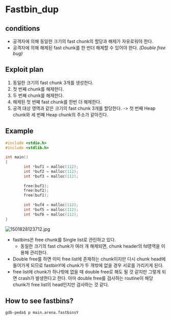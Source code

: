 # Fastbin_dup

## conditions

* 공격자에 의해 동일한 크기의 fast chunk의 할당과 해제가 자유로워야 한다.
* 공격자에 의해 해제된 fast chunk를 한 번더 해제할 수 있어야 한다. _(Double free bug)_

## Exploit plan

1. 동일한 크기의 fast chunk 3개를 생성한다.
2. 첫 번째 chunk를 해제한다.
3. 두 번째 chunk를 해제한다.
4. 해제된 첫 번째 fast chunk를 한번 더 해제한다.
5. 공격 대상 영역과 같은 크기의 fast chunk 3개를 할당한다. -> 첫 번째 Heap chunk와 세 번째 Heap chunk의 주소가 같아진다.

## Example

```c
#include <stdio.h>
#include <stdlib.h>
 
int main()
{
        int *buf1 = malloc(112);
        int *buf2 = malloc(112);
        int *buf3 = malloc(112);
 
        free(buf1);
        free(buf2);
        free(buf1);
 
        int *buf4 = malloc(112);
        int *buf5 = malloc(112);
        int *buf6 = malloc(112);
}
```

![1501828123712.jpg](https://www.lazenca.net/download/attachments/1148141/1501828123712.jpg?version=1&modificationDate=1501860540662&api=v2)

* fastbins은 free chunk를 Single list로 관린하고 있다.
  * 동일한 크기의 fast chunk가 여러 개 해제되면, chunk header의 fd영역을 이용해 관리한다.
* Double free를 하면 이미 free list에 존재하는 chunk이지만 다시 chunk head에 들어가게 되므로 fastbinY에 chunk가 두 개밖에 없을 경우 서로를 가리키게 된다.
* free list에 chunk가 하나밖에 없을 때 double free로 해도 될 것 같지만 그렇게 되면 crash가 발생한다고 한다. 아마 double free를 검사하는 routine이 해당 chunk가 free list의 head인지만 검사하는 것 같다.

## How to see fastbins?

```
gdb-peda$ p main.arena.fastbinsY
```

